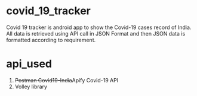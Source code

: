 # covid_19_tracker
Covid 19 tracker is android app to show the Covid-19 cases record of India.
All data is retrieved using API call in JSON Format and then JSON data is formatted according to requirement.

# api_used
1. ~~Postman Covid19-India~~Apify Covid-19 API
2. Volley library
